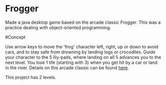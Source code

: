 # Frogger
Made a java desktop game based on the arcade classic Frogger. This was a practice dealing with object-oriented programming.

#Concept

Use arrow keys to move the 'frog' character left, right, up or down to avoid cars, and to stay safe from drowning by landing logs or crocodiles. Guide your character to the 5 lily-pads, where landing on all 5 advances you to the next level. You lose 1 life (starting with 3) when you get hit by a car or land in the river. Details on this arcade classic can be found <a href="http://en.wikipedia.org/wiki/Frogger">here</a>.

This project has 2 levels.
